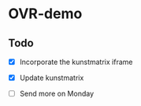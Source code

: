 # OVR-demo

## Todo

- [x] Incorporate the kunstmatrix iframe
- [x] Update kunstmatrix
- [ ] Send more on Monday

